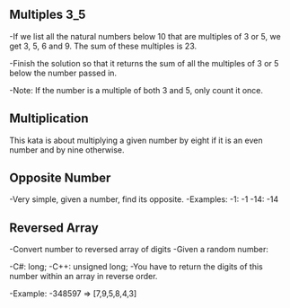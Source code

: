 ## Multiples 3_5

-If we list all the natural numbers below 10 that are multiples of 3 or 5, we get 3, 5, 6 and 9. The sum of these multiples is 23.

-Finish the solution so that it returns the sum of all the multiples of 3 or 5 below the number passed in.

-Note: If the number is a multiple of both 3 and 5, only count it once.


## Multiplication
This kata is about multiplying a given number by eight if it is an even number and by nine otherwise.

## Opposite Number
-Very simple, given a number, find its opposite.
-Examples:
-1: -1
-14: -14

## Reversed Array
-Convert number to reversed array of digits
-Given a random number:

-C#: long;
-C++: unsigned long;
-You have to return the digits of this number within an array in reverse order.

-Example:
-348597 => [7,9,5,8,4,3]
